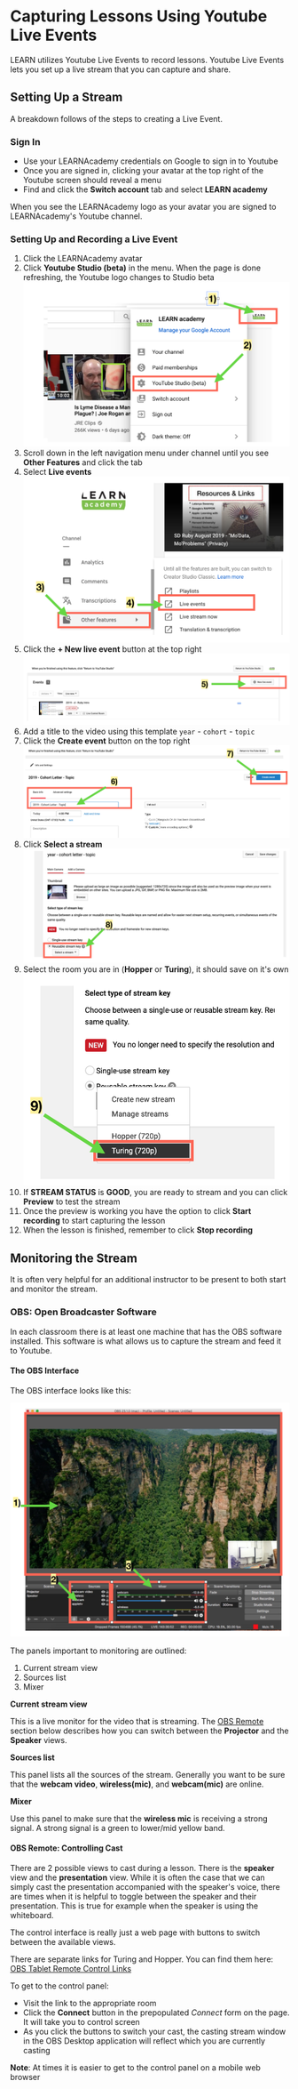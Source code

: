 # Capturing Lessons Using Youtube Live Events

LEARN utilizes Youtube Live Events to record lessons. Youtube Live Events lets you set up a live stream that you can capture and share.

## Setting Up a Stream

A breakdown follows of the steps to creating a Live Event.

### Sign In

- Use your LEARNAcademy credentials on Google to sign in to Youtube
- Once you are signed in, clicking your avatar at the top right of the Youtube screen should reveal a menu
- Find and click the  **Switch account** tab and select **LEARN academy**

When you see the LEARNAcademy logo as your avatar you are signed to LEARNAcademy's Youtube channel.

### Setting Up and Recording a Live Event

1) Click the LEARNAcademy avatar
2) Click **Youtube Studio (beta)** in the menu. When the page is done refreshing, the Youtube logo changes to Studio beta
![Getting to Youtube Studio](./assets/live-events-1.png)
3) Scroll down in the left navigation menu under channel until you see **Other Features** and click the tab
4) Select **Live events**
![Getting to Live Events](./assets/live-events-2.png)
5) Click the **+ New live event** button at the top right
![Create Event](./assets/live-events-3.png)
6) Add a title to the video using this template `year` - `cohort` - `topic`
7) Click the **Create event** button on the top right
![Add a Title](./assets/live-events-4.png)
8) Click **Select a stream**
![Select Stream](./assets/live-events-5.png)
9) Select the room you are in (**Hopper** or **Turing**), it should save on it's own
![Select Room](./assets/live-events-6.png)
10) If **STREAM STATUS** is **GOOD**, you are ready to stream and you can click **Preview** to test the stream
11) Once the preview is working you have the option to click **Start recording** to start capturing the lesson
12) When the lesson is finished, remember to click **Stop recording**

## Monitoring the Stream

It is often very helpful for an additional instructor to be present to both start and monitor the stream.

### OBS: Open Broadcaster Software

In each classroom there is at least one machine that has the OBS software installed. This software is what allows us to capture the stream and feed it to Youtube.

#### The OBS Interface

The OBS interface looks like this:

![OBS Layout](./assets/obs-ui-layout.png)

The panels important to monitoring are outlined:

1) Current stream view
2) Sources list
3) Mixer

**Current stream view**

This is a live monitor for the video that is streaming. The [OBS Remote](#obs-remote:-controlling-cast) section below describes how you can switch between the **Projector** and the **Speaker** views.

**Sources list**

This panel lists all the sources of the stream. Generally you want to be sure that the **webcam video**, **wireless(mic)**, and **webcam(mic)** are online. 

**Mixer**

Use this panel to make sure that the **wireless mic** is receiving a strong signal. A strong signal is a green to lower/mid yellow band.

#### OBS Remote: Controlling Cast

There are 2 possible views to cast during a lesson. There is the **speaker** view and the **presentation** view. While it is often the case that we can simply cast the presentation accompanied with the speaker's voice, there are times when it is helpful to toggle between the speaker and their presentation. This is true for example when the speaker is using the whiteboard.

The control interface is really just a web page with buttons to switch between the available views.

There are separate links for Turing and Hopper. You can find them here: [OBS Tablet Remote Control Links](https://trello.com/c/1U3SYLy6/253-obs-tablet-remote-control-urls)

To get to the control panel:

- Visit the link to the appropriate room
- Click the **Connect** button in the prepopulated *Connect* form on the page. It will take you to control screen 
- As you click the buttons to switch your cast, the casting stream window in the OBS Desktop application will reflect which you are currently casting

**Note**: At times it is easier to get to the control panel on a mobile web browser
